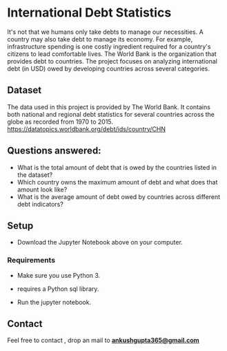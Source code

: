 # International Debt Statistics
It's not that we humans only take debts to manage our necessities. A country may also take debt to manage its economy. For example, infrastructure spending is one costly ingredient required for a country's citizens to lead comfortable lives. The World Bank is the organization that provides debt to countries. The project focuses on analyzing international debt (in USD) owed by developing countries across several categories.

## Dataset
The data used in this project is provided by The World Bank. It contains both national and regional debt statistics for several countries across the globe as recorded from 1970 to 2015. 
https://datatopics.worldbank.org/debt/ids/country/CHN

## Questions answered:
- What is the total amount of debt that is owed by the countries listed in the dataset?
- Which country owns the maximum amount of debt and what does that amount look like?
- What is the average amount of debt owed by countries across different debt indicators?


## Setup

* Download the Jupyter Notebook above on your computer.

### Requirements
 
* Make sure you use Python 3.
* requires a Python sql library.    


* Run the jupyter notebook.


## Contact
Feel free to contact , drop an mail to **ankushgupta365@gmail.com**
